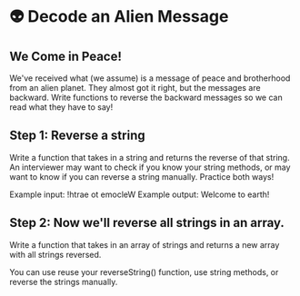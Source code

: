 # 👽 Decode an Alien Message

## We Come in Peace!  
We've received what (we assume) is a message of peace and brotherhood from 
an alien planet. They almost got it right, but the messages are 
backward. Write functions to reverse the backward messages so we can 
read what they have to say! 

## Step 1: Reverse a string
Write a function that takes in a string and returns the reverse 
of that string. An interviewer may want to check if you know your
string methods, or may want to know if you can reverse a string manually. 
Practice both ways! 

Example input: !htrae ot emocleW
Example output: Welcome to earth!

## Step 2: Now we'll reverse all strings in an array. 
Write a function that takes in an array of strings and returns a new array with all strings reversed.

You can use reuse your reverseString() function, use string methods, or 
reverse the strings manually.